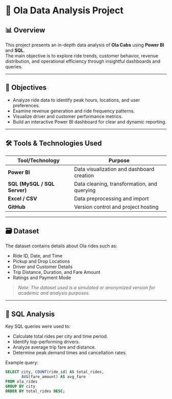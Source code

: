 # 🚖 Ola Data Analysis Project

## 📊 Overview
This project presents an in-depth data analysis of **Ola Cabs** using **Power BI** and **SQL**.  
The main objective is to explore ride trends, customer behavior, revenue distribution, and operational efficiency through insightful dashboards and queries.

---

## 🧠 Objectives
- Analyze ride data to identify peak hours, locations, and user preferences.
- Examine revenue generation and ride frequency patterns.
- Visualize driver and customer performance metrics.
- Build an interactive Power BI dashboard for clear and dynamic reporting.

---

## 🛠️ Tools & Technologies Used
| Tool/Technology | Purpose |
|-----------------|----------|
| **Power BI** | Data visualization and dashboard creation |
| **SQL (MySQL / SQL Server)** | Data cleaning, transformation, and querying |
| **Excel / CSV** | Data preprocessing and import |
| **GitHub** | Version control and project hosting |

---

## 🗃️ Dataset
The dataset contains details about Ola rides such as:
- Ride ID, Date, and Time  
- Pickup and Drop Locations  
- Driver and Customer Details  
- Trip Distance, Duration, and Fare Amount  
- Ratings and Payment Mode  

> *Note: The dataset used is a simulated or anonymized version for academic and analysis purposes.*

---

## 🧩 SQL Analysis
Key SQL queries were used to:
- Calculate total rides per city and time period.  
- Identify top-performing drivers.  
- Analyze average trip fare and distance.  
- Determine peak demand times and cancellation rates.

Example query:
```sql
SELECT city, COUNT(ride_id) AS total_rides, 
       AVG(fare_amount) AS avg_fare
FROM ola_rides
GROUP BY city
ORDER BY total_rides DESC;
